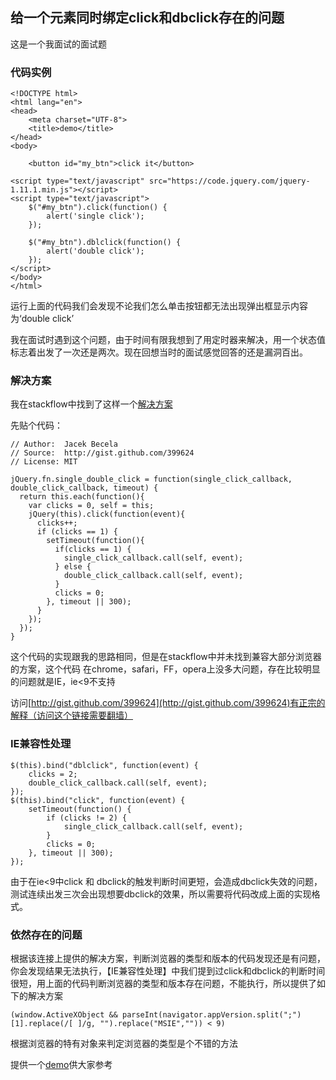## 给一个元素同时绑定click和dbclick存在的问题

这是一个我面试的面试题

### 代码实例

	<!DOCTYPE html>
	<html lang="en">
	<head>
		<meta charset="UTF-8">
		<title>demo</title>
	</head>
	<body>

		<button id="my_btn">click it</button>

	<script type="text/javascript" src="https://code.jquery.com/jquery-1.11.1.min.js"></script>
	<script type="text/javascript">
		$("#my_btn").click(function() { 
	        alert('single click');
	    });

		$("#my_btn").dblclick(function() {
	        alert('double click');
	    });
	</script>
	</body>
	</html>

运行上面的代码我们会发现不论我们怎么单击按钮都无法出现弹出框显示内容为‘double click’

我在面试时遇到这个问题，由于时间有限我想到了用定时器来解决，用一个状态值标志着出发了一次还是两次。现在回想当时的面试感觉回答的还是漏洞百出。

### 解决方案

我在stackflow中找到了这样一个[解决方案](https://stackoverflow.com/questions/5497073/how-to-differentiate-single-click-event-and-double-click-event)

先贴个代码：

	// Author:  Jacek Becela
	// Source:  http://gist.github.com/399624
	// License: MIT

	jQuery.fn.single_double_click = function(single_click_callback, double_click_callback, timeout) {
	  return this.each(function(){
	    var clicks = 0, self = this;
	    jQuery(this).click(function(event){
	      clicks++;
	      if (clicks == 1) {
	        setTimeout(function(){
	          if(clicks == 1) {
	            single_click_callback.call(self, event);
	          } else {
	            double_click_callback.call(self, event);
	          }
	          clicks = 0;
	        }, timeout || 300);
	      }
	    });
	  });
	}

这个代码的实现跟我的思路相同，但是在stackflow中并未找到兼容大部分浏览器的方案，这个代码 在chrome，safari，FF，opera上没多大问题，存在比较明显的问题就是IE，ie<9不支持

访问[http://gist.github.com/399624](http://gist.github.com/399624)有正宗的解释（访问这个链接需要翻墙）

### IE兼容性处理

	$(this).bind("dblclick", function(event) {
        clicks = 2;
        double_click_callback.call(self, event);
    });
    $(this).bind("click", function(event) {
        setTimeout(function() {
            if (clicks != 2) {
                single_click_callback.call(self, event);
            }
            clicks = 0;
        }, timeout || 300);
    });

由于在ie<9中click 和 dbclick的触发判断时间更短，会造成dbclick失效的问题，测试连续出发三次会出现想要dbclick的效果，所以需要将代码改成上面的实现格式。

### 依然存在的问题

根据该连接上提供的解决方案，判断浏览器的类型和版本的代码发现还是有问题，你会发现结果无法执行，【IE兼容性处理】中我们提到过click和dbclick的判断时间很短，用上面的代码判断浏览器的类型和版本存在问题，不能执行，所以提供了如下的解决方案

	(window.ActiveXObject && parseInt(navigator.appVersion.split(";")[1].replace(/[ ]/g, "").replace("MSIE","")) < 9)

根据浏览器的特有对象来判定浏览器的类型是个不错的方法

提供一个[demo](https://github.com/lvzhenbang/article/blob/master/js/demo/single_double_click.html)供大家参考